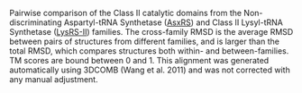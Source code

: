 Pairwise comparison of the Class II catalytic domains from the Non-discriminating Aspartyl-tRNA Synthetase (<a href='/class2/asp2'>AsxRS</a>) and Class II Lysyl-tRNA Synthetase (<a href='/class2/lys'>LysRS-II</a>) families. 
	The cross-family RMSD is the average RMSD between pairs of structures from different families, and is
	 larger than the total RMSD, which compares structures both within- and between-families. TM scores are bound between 0 and 1. 
	 This alignment was generated automatically using 3DCOMB (Wang et al. 2011) and was not corrected with any manual adjustment.
